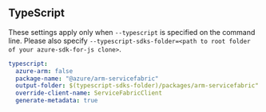 ## TypeScript

These settings apply only when `--typescript` is specified on the command line.
Please also specify `--typescript-sdks-folder=<path to root folder of your azure-sdk-for-js clone>`.

``` yaml $(typescript)
typescript:
  azure-arm: false
  package-name: "@azure/arm-servicefabric"
  output-folder: $(typescript-sdks-folder)/packages/arm-servicefabric"
  override-client-name: ServiceFabricClient
  generate-metadata: true
```

